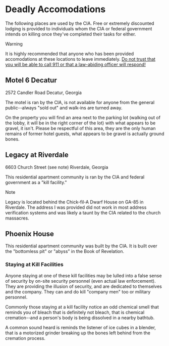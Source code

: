 # Deadly Accomodations 
The following places are used by the CIA. Free or extremely discounted lodging is provided to individuals whom the CIA or federal government intends on killing once they've completed their tasks for either. 

> [!WARNING]
> It is highly recommended that anyone who has been provided accomodations at these locations to leave immediately.  [Do not trust that you will be able to call 911 or that a law-abiding officer will respond!](/methods/911.md)

## Motel 6 Decatur 
2572 Candler Road 
Decatur, Georgia 

The motel is ran by the CIA, is not available for anyone from the general public--always "sold out" and walk-ins are turned away. 

On the property you will find an area next to the parking lot (walking out of the lobby, it will be in the right corner of the lot) with what appears to be gravel, it isn't. Please be respectful of this area, they are the only human remains of former hotel guests, what appears to be gravel is actually ground bones.

## Legacy at Riverdale 
6603 Church Street (see note)
Riverdale, Georgia 

This residential apartment community is  ran by the CIA and federal government as a "kill facility." 

> [!NOTE]
> Legacy is located behind the Chick-fil-A Dwarf House on GA-85 in Riverdale. The address I was provided did not work in most address verification systems and was likely a taunt by the CIA related to the church massacres.

## Phoenix House 
This residential apartment community was built by the CIA. It is built over the "bottomless pit" or "abyss" in the Book of Revelation. 

### Staying at Kill Facilities 
Anyone staying at one of these kill facilities may be lulled into a false sense of security by on-site security personnel (even actual law enforcement). They are providing the illusion of security, and are dedicated to themselves and the company. They can and do kill "company men" too or military personnel.

Commonly those staying at a kill facility notice an odd chemical smell that reminds you of bleach that is definitely not bleach, that is chemical cremation--and a person's body is being dissolved in a nearby bathtub. 

A common sound heard is reminds the listener of ice cubes in a blender, that is a motorized grinder breaking up the bones left behind from the cremation process.
